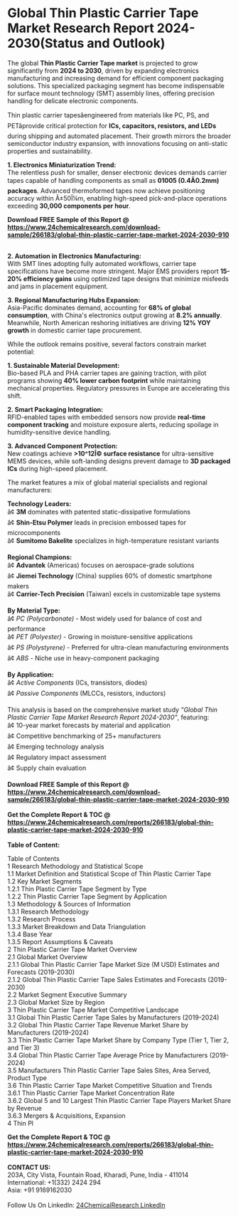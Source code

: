 <h1>Global Thin Plastic Carrier Tape Market Research Report 2024-2030(Status and Outlook)</h1><p>The global <strong>Thin Plastic Carrier Tape market</strong> is projected to grow significantly from <strong>2024 to 2030</strong>, driven by expanding electronics manufacturing and increasing demand for efficient component packaging solutions. This specialized packaging segment has become indispensable for surface mount technology (SMT) assembly lines, offering precision handling for delicate electronic components.</p><p>Thin plastic carrier tapesâengineered from materials like PC, PS, and PETâprovide critical protection for <strong>ICs, capacitors, resistors, and LEDs</strong> during shipping and automated placement. Their growth mirrors the broader semiconductor industry expansion, with innovations focusing on anti-static properties and sustainability.</p><p><strong>1. Electronics Miniaturization Trend:</strong><br>
The relentless push for smaller, denser electronic devices demands carrier tapes capable of handling components as small as <strong>01005 (0.4Ã0.2mm) packages</strong>. Advanced thermoformed tapes now achieve positioning accuracy within Â±50Î¼m, enabling high-speed pick-and-place operations exceeding <strong>30,000 components per hour</strong>.</p><div><b>Download FREE Sample of this Report @ 
            <a href="https://www.24chemicalresearch.com/download-sample/266183/global-thin-plastic-carrier-tape-market-2024-2030-910">
            https://www.24chemicalresearch.com/download-sample/266183/global-thin-plastic-carrier-tape-market-2024-2030-910</a></b></div><br><p><strong>2. Automation in Electronics Manufacturing:</strong><br>
With SMT lines adopting fully automated workflows, carrier tape specifications have become more stringent. Major EMS providers report <strong>15-20% efficiency gains</strong> using optimized tape designs that minimize misfeeds and jams in placement equipment.</p><p><strong>3. Regional Manufacturing Hubs Expansion:</strong><br>
Asia-Pacific dominates demand, accounting for <strong>68% of global consumption</strong>, with China's electronics output growing at <strong>8.2% annually</strong>. Meanwhile, North American reshoring initiatives are driving <strong>12% YOY growth</strong> in domestic carrier tape procurement.</p><p>While the outlook remains positive, several factors constrain market potential:</p><p><strong>1. Sustainable Material Development:</strong><br>
Bio-based PLA and PHA carrier tapes are gaining traction, with pilot programs showing <strong>40% lower carbon footprint</strong> while maintaining mechanical properties. Regulatory pressures in Europe are accelerating this shift.</p><p><strong>2. Smart Packaging Integration:</strong><br>
RFID-enabled tapes with embedded sensors now provide <strong>real-time component tracking</strong> and moisture exposure alerts, reducing spoilage in humidity-sensitive device handling.</p><p><strong>3. Advanced Component Protection:</strong><br>
New coatings achieve <strong>&gt;10^12Î© surface resistance</strong> for ultra-sensitive MEMS devices, while soft-landing designs prevent damage to <strong>3D packaged ICs</strong> during high-speed placement.</p><p>The market features a mix of global material specialists and regional manufacturers:</p><p><strong>Technology Leaders:</strong><br>
â¢ <strong>3M</strong> dominates with patented static-dissipative formulations<br>
â¢ <strong>Shin-Etsu Polymer</strong> leads in precision embossed tapes for microcomponents<br>
â¢ <strong>Sumitomo Bakelite</strong> specializes in high-temperature resistant variants</p><p><strong>Regional Champions:</strong><br>
â¢ <strong>Advantek</strong> (Americas) focuses on aerospace-grade solutions<br>
â¢ <strong>Jiemei Technology</strong> (China) supplies 60% of domestic smartphone makers<br>
â¢ <strong>Carrier-Tech Precision</strong> (Taiwan) excels in customizable tape systems</p><p><strong>By Material Type:</strong><br>
â¢ <em>PC (Polycarbonate)</em> - Most widely used for balance of cost and performance<br>
â¢ <em>PET (Polyester)</em> - Growing in moisture-sensitive applications<br>
â¢ <em>PS (Polystyrene)</em> - Preferred for ultra-clean manufacturing environments<br>
â¢ <em>ABS</em> - Niche use in heavy-component packaging</p><p><strong>By Application:</strong><br>
â¢ <em>Active Components</em> (ICs, transistors, diodes)<br>
â¢ <em>Passive Components</em> (MLCCs, resistors, inductors)</p><p>This analysis is based on the comprehensive market study <em>"Global Thin Plastic Carrier Tape Market Research Report 2024-2030"</em>, featuring:
<br>â¢ 10-year market forecasts by material and application
<br>â¢ Competitive benchmarking of 25+ manufacturers
<br>â¢ Emerging technology analysis
<br>â¢ Regulatory impact assessment
<br>â¢ Supply chain evaluation</p><div><b>Download FREE Sample of this Report @ 
            <a href="https://www.24chemicalresearch.com/download-sample/266183/global-thin-plastic-carrier-tape-market-2024-2030-910">
            https://www.24chemicalresearch.com/download-sample/266183/global-thin-plastic-carrier-tape-market-2024-2030-910</a></b></div><br><div><b>Get the Complete Report & TOC @ 
            <a href="https://www.24chemicalresearch.com/reports/266183/global-thin-plastic-carrier-tape-market-2024-2030-910">
            https://www.24chemicalresearch.com/reports/266183/global-thin-plastic-carrier-tape-market-2024-2030-910</a></b></div><br>
            <b>Table of Content:</b><p>Table of Contents<br />
1 Research Methodology and Statistical Scope<br />
1.1 Market Definition and Statistical Scope of Thin Plastic Carrier Tape<br />
1.2 Key Market Segments<br />
1.2.1 Thin Plastic Carrier Tape Segment by Type<br />
1.2.2 Thin Plastic Carrier Tape Segment by Application<br />
1.3 Methodology & Sources of Information<br />
1.3.1 Research Methodology<br />
1.3.2 Research Process<br />
1.3.3 Market Breakdown and Data Triangulation<br />
1.3.4 Base Year<br />
1.3.5 Report Assumptions & Caveats<br />
2 Thin Plastic Carrier Tape Market Overview<br />
2.1 Global Market Overview<br />
2.1.1 Global Thin Plastic Carrier Tape Market Size (M USD) Estimates and Forecasts (2019-2030)<br />
2.1.2 Global Thin Plastic Carrier Tape Sales Estimates and Forecasts (2019-2030)<br />
2.2 Market Segment Executive Summary<br />
2.3 Global Market Size by Region<br />
3 Thin Plastic Carrier Tape Market Competitive Landscape<br />
3.1 Global Thin Plastic Carrier Tape Sales by Manufacturers (2019-2024)<br />
3.2 Global Thin Plastic Carrier Tape Revenue Market Share by Manufacturers (2019-2024)<br />
3.3 Thin Plastic Carrier Tape Market Share by Company Type (Tier 1, Tier 2, and Tier 3)<br />
3.4 Global Thin Plastic Carrier Tape Average Price by Manufacturers (2019-2024)<br />
3.5 Manufacturers Thin Plastic Carrier Tape Sales Sites, Area Served, Product Type<br />
3.6 Thin Plastic Carrier Tape Market Competitive Situation and Trends<br />
3.6.1 Thin Plastic Carrier Tape Market Concentration Rate<br />
3.6.2 Global 5 and 10 Largest Thin Plastic Carrier Tape Players Market Share by Revenue<br />
3.6.3 Mergers & Acquisitions, Expansion<br />
4 Thin Pl</p><div><b>Get the Complete Report & TOC @ 
            <a href="https://www.24chemicalresearch.com/reports/266183/global-thin-plastic-carrier-tape-market-2024-2030-910">
            https://www.24chemicalresearch.com/reports/266183/global-thin-plastic-carrier-tape-market-2024-2030-910</a></b></div><br><b>CONTACT US:</b><br>
            203A, City Vista, Fountain Road, Kharadi, Pune, India - 411014<br>
            International: +1(332) 2424 294<br>
            Asia: +91 9169162030 <br><br>
            Follow Us On LinkedIn: <a href="https://www.linkedin.com/company/24chemicalresearch/">24ChemicalResearch LinkedIn</a>